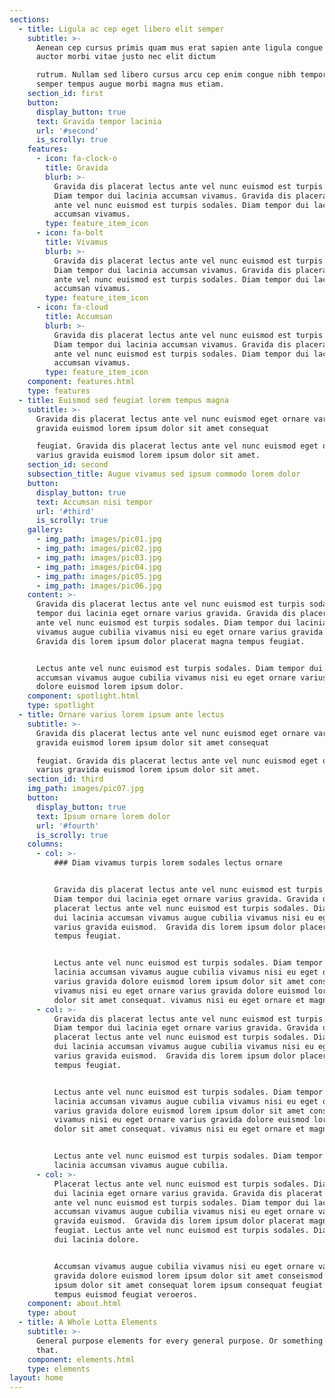 ```yaml
---
sections:
  - title: Ligula ac cep eget libero elit semper
    subtitle: >-
      Aenean cep cursus primis quam mus erat sapien ante ligula congue libero
      auctor morbi vitae justo nec elit dictum  

      rutrum. Nullam sed libero cursus arcu cep enim congue nibh tempor tortor
      semper tempus augue morbi magna mus etiam.
    section_id: first
    button:
      display_button: true
      text: Gravida tempor lacinia
      url: '#second'
      is_scrolly: true
    features:
      - icon: fa-clock-o
        title: Gravida
        blurb: >-
          Gravida dis placerat lectus ante vel nunc euismod est turpis sodales.
          Diam tempor dui lacinia accumsan vivamus. Gravida dis placerat lectus
          ante vel nunc euismod est turpis sodales. Diam tempor dui lacinia
          accumsan vivamus.
        type: feature_item_icon
      - icon: fa-bolt
        title: Vivamus
        blurb: >-
          Gravida dis placerat lectus ante vel nunc euismod est turpis sodales.
          Diam tempor dui lacinia accumsan vivamus. Gravida dis placerat lectus
          ante vel nunc euismod est turpis sodales. Diam tempor dui lacinia
          accumsan vivamus.
        type: feature_item_icon
      - icon: fa-cloud
        title: Accumsan
        blurb: >-
          Gravida dis placerat lectus ante vel nunc euismod est turpis sodales.
          Diam tempor dui lacinia accumsan vivamus. Gravida dis placerat lectus
          ante vel nunc euismod est turpis sodales. Diam tempor dui lacinia
          accumsan vivamus.
        type: feature_item_icon
    component: features.html
    type: features
  - title: Euismod sed feugiat lorem tempus magna
    subtitle: >-
      Gravida dis placerat lectus ante vel nunc euismod eget ornare varius
      gravida euismod lorem ipsum dolor sit amet consequat  

      feugiat. Gravida dis placerat lectus ante vel nunc euismod eget ornare
      varius gravida euismod lorem ipsum dolor sit amet.
    section_id: second
    subsection_title: Augue vivamus sed ipsum commodo lorem dolor
    button:
      display_button: true
      text: Accumsan nisi tempor
      url: '#third'
      is_scrolly: true
    gallery:
      - img_path: images/pic01.jpg
      - img_path: images/pic02.jpg
      - img_path: images/pic03.jpg
      - img_path: images/pic04.jpg
      - img_path: images/pic05.jpg
      - img_path: images/pic06.jpg
    content: >-
      Gravida dis placerat lectus ante vel nunc euismod est turpis sodales. Diam
      tempor dui lacinia eget ornare varius gravida. Gravida dis placerat lectus
      ante vel nunc euismod est turpis sodales. Diam tempor dui lacinia accumsan
      vivamus augue cubilia vivamus nisi eu eget ornare varius gravida euismod. 
      Gravida dis lorem ipsum dolor placerat magna tempus feugiat.


      Lectus ante vel nunc euismod est turpis sodales. Diam tempor dui lacinia
      accumsan vivamus augue cubilia vivamus nisi eu eget ornare varius gravida
      dolore euismod lorem ipsum dolor.
    component: spotlight.html
    type: spotlight
  - title: Ornare varius lorem ipsum ante lectus
    subtitle: >-
      Gravida dis placerat lectus ante vel nunc euismod eget ornare varius
      gravida euismod lorem ipsum dolor sit amet consequat  

      feugiat. Gravida dis placerat lectus ante vel nunc euismod eget ornare
      varius gravida euismod lorem ipsum dolor sit amet.
    section_id: third
    img_path: images/pic07.jpg
    button:
      display_button: true
      text: Ipsum ornare lorem dolor
      url: '#fourth'
      is_scrolly: true
    columns:
      - col: >-
          ### Diam vivamus turpis lorem sodales lectus ornare


          Gravida dis placerat lectus ante vel nunc euismod est turpis sodales.
          Diam tempor dui lacinia eget ornare varius gravida. Gravida dis
          placerat lectus ante vel nunc euismod est turpis sodales. Diam tempor
          dui lacinia accumsan vivamus augue cubilia vivamus nisi eu eget ornare
          varius gravida euismod.  Gravida dis lorem ipsum dolor placerat magna
          tempus feugiat.


          Lectus ante vel nunc euismod est turpis sodales. Diam tempor dui
          lacinia accumsan vivamus augue cubilia vivamus nisi eu eget ornare
          varius gravida dolore euismod lorem ipsum dolor sit amet consequat.
          vivamus nisi eu eget ornare varius gravida dolore euismod lorem ipsum
          dolor sit amet consequat. vivamus nisi eu eget ornare et magna.
      - col: >-
          Gravida dis placerat lectus ante vel nunc euismod est turpis sodales.
          Diam tempor dui lacinia eget ornare varius gravida. Gravida dis
          placerat lectus ante vel nunc euismod est turpis sodales. Diam tempor
          dui lacinia accumsan vivamus augue cubilia vivamus nisi eu eget ornare
          varius gravida euismod.  Gravida dis lorem ipsum dolor placerat magna
          tempus feugiat.


          Lectus ante vel nunc euismod est turpis sodales. Diam tempor dui
          lacinia accumsan vivamus augue cubilia vivamus nisi eu eget ornare
          varius gravida dolore euismod lorem ipsum dolor sit amet consequat.
          vivamus nisi eu eget ornare varius gravida dolore euismod lorem ipsum
          dolor sit amet consequat. vivamus nisi eu eget ornare et magna.


          Lectus ante vel nunc euismod est turpis sodales. Diam tempor dui
          lacinia accumsan vivamus augue cubilia.
      - col: >-
          Placerat lectus ante vel nunc euismod est turpis sodales. Diam tempor
          dui lacinia eget ornare varius gravida. Gravida dis placerat lectus
          ante vel nunc euismod est turpis sodales. Diam tempor dui lacinia
          accumsan vivamus augue cubilia vivamus nisi eu eget ornare varius
          gravida euismod.  Gravida dis lorem ipsum dolor placerat magna tempus
          feugiat. Lectus ante vel nunc euismod est turpis sodales. Diam tempor
          dui lacinia dolore.


          Accumsan vivamus augue cubilia vivamus nisi eu eget ornare varius
          gravida dolore euismod lorem ipsum dolor sit amet conseismod lorem
          ipsum dolor sit amet consequat lorem ipsum consequat feugiat sed
          tempus euismod feugiat veroeros.
    component: about.html
    type: about
  - title: A Whole Lotta Elements
    subtitle: >-
      General purpose elements for every general purpose. Or something like
      that.
    component: elements.html
    type: elements
layout: home
---
```

